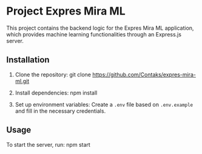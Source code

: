 ﻿# Project Expres Mira ML

This project contains the backend logic for the Expres Mira ML application, which provides machine learning functionalities through an Express.js server.

## Installation

1. Clone the repository: git clone https://github.com/Contaks/expres-mira-ml.git


2. Install dependencies: npm install



3. Set up environment variables: Create a `.env` file based on `.env.example` and fill in the necessary credentials.

## Usage

To start the server, run:
npm start
